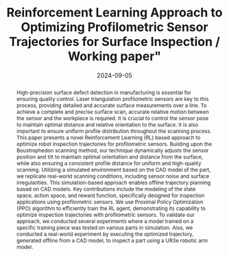 ---
title: Reinforcement Learning Approach to Optimizing Profilometric Sensor Trajectories for Surface Inspection / Working paper"
authors:
- admin
- Mario Roos-Hoefgeest
- Ignacio Alvarez
- Rafael C. González
date: "2024-09-05"
doi: "https://doi.org/10.48550/arXiv.2409.03429"

# Schedule page publish date (NOT publication's date).
publishDate: "2024-09-05"

# Publication type.
# Accepts a single type but formatted as a YAML list (for Hugo requirements).
# Enter a publication type from the CSL standard.
publication_types: ["article"]

# Publication name and optional abbreviated publication name.
publication: ""
publication_short: ""

abstract: High-precision surface defect detection in manufacturing is essential for ensuring quality control. Laser triangulation profilometric sensors are key to this process, providing detailed and accurate surface measurements over a line. To achieve a complete and precise surface scan, accurate relative motion between the sensor and the workpiece is required. It is crucial to control the sensor pose to maintain optimal distance and relative orientation to the surface. It is also important to ensure uniform profile distribution throughout the scanning process. This paper presents a novel Reinforcement Learning (RL) based approach to optimize robot inspection trajectories for profilometric sensors. Building upon the Boustrophedon scanning method, our technique dynamically adjusts the sensor position and tilt to maintain optimal orientation and distance from the surface, while also ensuring a consistent profile distance for uniform and high-quality scanning. Utilizing a simulated environment based on the CAD model of the part, we replicate real-world scanning conditions, including sensor noise and surface irregularities. This simulation-based approach enables offline trajectory planning based on CAD models. Key contributions include the modeling of the state space, action space, and reward function, specifically designed for inspection applications using profilometric sensors. We use Proximal Policy Optimization (PPO) algorithm to efficiently train the RL agent, demonstrating its capability to optimize inspection trajectories with profilometric sensors. To validate our approach, we conducted several experiments where a model trained on a specific training piece was tested on various parts in simulation. Also, we conducted a real-world experiment by executing the optimized trajectory, generated offline from a CAD model, to inspect a part using a UR3e robotic arm model. 

# Summary. An optional shortened abstract.
summary: This paper presents a Reinforcement Learning-based approach to optimize robot inspection trajectories for profilometric sensors, dynamically adjusting sensor pose for precise scanning, validated through simulations and real-world experiments with a UR3e robotic arm.

tags:
- Reinforcement Learning
- Robot arms
- Surface Inspection
- Laser triangulation

featured: true
url_pdf: https://arxiv.org/abs/2409.03429
url_code: ''
url_dataset: ''
url_poster: ''
url_project: ''
url_slides: ''
url_source: ''
url_video: ''

# Featured image
# To use, add an image named `featured.jpg/png` to your page's folder. 
image:
  caption: 'Image credit: [**Unsplash**](https://unsplash.com/photos/s9CC2SKySJM)'
  focal_point: ""
  preview_only: false

---